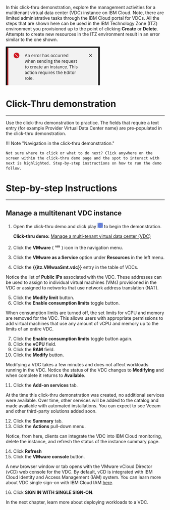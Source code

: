 In this click-thru demonstration, explore the management activities for a multitenant virtual data center (VDC) instance on IBM Cloud. Note, there are limited administrative tasks through the IBM Cloud portal for VDCs. All the steps that are shown here can be used in the IBM Technology Zone (ITZ) environment you provisioned up to the point of clicking **Create** or **Delete**. Attempts to create new resources in the ITZ environment result in an error similar to the one shown.

![](_attachments/CreateFailure.png)

#
# Click-Thru demonstration
-----------------------------

 Use the click-thru demonstration to practice. The fields that require a text entry (for example Provider Virtual Data Center name) are pre-populated in the click-thru demonstration. 

!!! Note "Navigation in the click-thru demonstration."
    
    Not sure where to click or what to do next? Click anywhere on the screen within the click-thru demo page and the spot to interact with next is highlighted. Step-by-step instructions on how to run the demo follow.

#
# Step-by-step Instructions
----------------------

##
## Manage a multitenant VDC instance

1. Open the click-thru demo and click play ![](_attachments/ClickThruPlayButton.png) to begin the demonstration.

     **Click-thru demo:** <a href="https://ibm.github.io/SalesEnablement-VMware-L3/includes/VMwaaS-mt-managing/index.html" target ="_blank">Manage a multi-tenant virtual data center (VDC)</a>

2. Click the **VMware** (![](_attachments/VMicon.png)) icon in the navigation menu.
3. Click the **VMware as a Service** option under **Resources** in the left menu.
4. Click the **{{itz.VMwaaSmt.vdc}}** entry in the table of VDCs.

Notice the list of **Public IPs** associated with the VDC. These addresses can be used to assign to individual virtual machines (VMs) provisioned in the VDC or assigned to networks that use network address translation (NAT).

5. Click the **Modify limit** button.
6. Click the **Enable consumption limits** toggle button.

When consumption limits are turned off, the set limits for vCPU and memory are removed for the VDC. This allows users with appropriate permissions to add virtual machines that use any amount of vCPU and memory up to the limits of an entire VDC.

7. Click the **Enable consumption limits** toggle button again.
8. Click the **vCPU** field.
9. Click the **RAM** field.
10. Click the **Modify** button.

Modifying a VDC takes a few minutes and does not affect workloads running in the VDC. Notice the status of the VDC changes to **Modifying** and when complete it returns to **Available**.

11. Click the **Add-on services** tab.

At the time this click-thru demonstration was created, no additional services were available. Over time, other services will be added to the catalog and made available with automated installations. You can expect to see Veeam and other third-party solutions added soon.

12. Click the **Summary** tab.
13. Click the **Actions** pull-down menu.

Notice, from here, clients can integrate the VDC into IBM Cloud monitoring, delete the instance, and refresh the status of the instance summary page.  

14. Click **Refresh**
15. Click the **VMware console** button.

A new browser window or tab opens with the VMware vCloud Director (vCD) web console for the VDC. By default, vCD is integrated with IBM Cloud Identity and Access Management (IAM) system. You can learn more about VDC single sign-on with IBM Cloud IAM <a href="https://cloud.ibm.com/docs/vmwaresolutions?topic=vmwaresolutions-iam-integration" target="_blank">here</a>.

16. Click **SIGN IN WITH SINGLE SIGN-ON**.

In the next chapter, learn more about deploying workloads to a VDC.